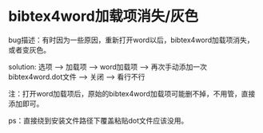 # bibtex4word加载项消失/灰色

bug描述：有时因为一些原因，重新打开word以后，bibtex4word加载项消失，或者变灰色。

solution: 选项 --> 加载项 --> word加载项 --> 再次手动添加一次bibtex4word.dot文件 --> 关闭 --> 看行不行

注：打开word加载项后，原始的bibtex4word加载项可能删不掉，不用管，直接添加即可。

ps：直接绕到安装文件路径下覆盖粘贴dot文件应该没用。
